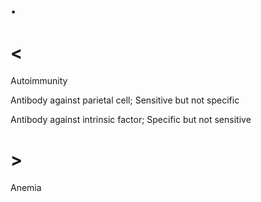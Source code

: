# .

# <

Autoimmunity

Antibody against parietal cell; Sensitive but not specific

Antibody against intrinsic factor; Specific but not sensitive

# >

Anemia
